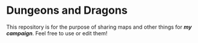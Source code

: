# Dungeons and Dragons

This repository is for the purpose of sharing maps and other things for **_my campaign_**. Feel free to use or edit them!